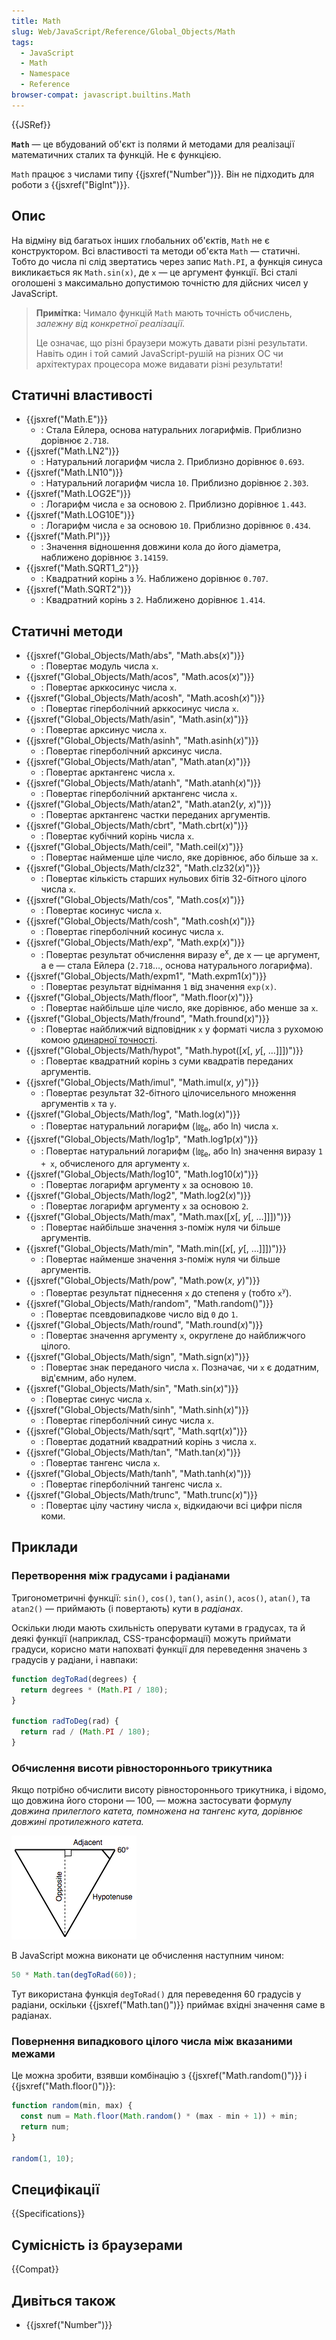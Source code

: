 ```yaml
---
title: Math
slug: Web/JavaScript/Reference/Global_Objects/Math
tags:
  - JavaScript
  - Math
  - Namespace
  - Reference
browser-compat: javascript.builtins.Math
---
```


{{JSRef}}

**`Math`** — це вбудований об'єкт із полями й методами для реалізації математичних сталих та функцій. Не є функцією.

`Math` працює з числами типу {{jsxref("Number")}}. Він не підходить для роботи з {{jsxref("BigInt")}}.

## Опис

На відміну від багатьох інших глобальних об'єктів, `Math` не є конструктором. Всі властивості та методи об'єкта `Math` — статичні. Тобто до числа пі слід звертатись через запис `Math.PI`, а функція синуса викликається як `Math.sin(x)`, де `x` — це аргумент функції. Всі сталі оголошені з максимально допустимою точністю для дійсних чисел у JavaScript.

> **Примітка:** Чимало функцій `Math` мають точність обчислень, _залежну від конкретної реалізації._
>
> Це означає, що різні браузери можуть давати різні результати. Навіть один і той самий JavaScript-рушій на різних ОС чи архітектурах процесора може видавати різні результати!

## Статичні властивості

- {{jsxref("Math.E")}}
  - : Стала Ейлера, основа натуральних логарифмів. Приблизно дорівнює `2.718`.
- {{jsxref("Math.LN2")}}
  - : Натуральний логарифм числа `2`. Приблизно дорівнює `0.693`.
- {{jsxref("Math.LN10")}}
  - : Натуральний логарифм числа `10`. Приблизно дорівнює `2.303`.
- {{jsxref("Math.LOG2E")}}
  - : Логарифм числа `e` за основою `2`. Приблизно дорівнює `1.443`.
- {{jsxref("Math.LOG10E")}}
  - : Логарифм числа `e` за основою `10`. Приблизно дорівнює `0.434`.
- {{jsxref("Math.PI")}}
  - : Значення відношення довжини кола до його діаметра, наближено дорівнює `3.14159`.
- {{jsxref("Math.SQRT1_2")}}
  - : Квадратний корінь з ½. Наближено дорівнює `0.707`.
- {{jsxref("Math.SQRT2")}}
  - : Квадратний корінь з `2`. Наближено дорівнює `1.414`.

## Статичні методи

- {{jsxref("Global_Objects/Math/abs", "Math.abs(<var>x</var>)")}}
  - : Повертає модуль числа `x`.
- {{jsxref("Global_Objects/Math/acos", "Math.acos(<var>x</var>)")}}
  - : Повертає арккосинус числа `x`.
- {{jsxref("Global_Objects/Math/acosh", "Math.acosh(<var>x</var>)")}}
  - : Повертає гіперболічний арккосинус числа `x`.
- {{jsxref("Global_Objects/Math/asin", "Math.asin(<var>x</var>)")}}
  - : Повертає арксинус числа `x`.
- {{jsxref("Global_Objects/Math/asinh", "Math.asinh(<var>x</var>)")}}
  - : Повертає гіперболічний арксинус числа.
- {{jsxref("Global_Objects/Math/atan", "Math.atan(<var>x</var>)")}}
  - : Повертає арктангенс числа `x`.
- {{jsxref("Global_Objects/Math/atanh", "Math.atanh(<var>x</var>)")}}
  - : Повертає гіперболічний арктангенс числа `x`.
- {{jsxref("Global_Objects/Math/atan2", "Math.atan2(<var>y</var>, <var>x</var>)")}}
  - : Повертає арктангенс частки переданих аргументів.
- {{jsxref("Global_Objects/Math/cbrt", "Math.cbrt(<var>x</var>)")}}
  - : Повертає кубічний корінь числа `x`.
- {{jsxref("Global_Objects/Math/ceil", "Math.ceil(<var>x</var>)")}}
  - : Повертає найменше ціле число, яке дорівнює, або більше за `x`.
- {{jsxref("Global_Objects/Math/clz32", "Math.clz32(<var>x</var>)")}}
  - : Повертає кількість старших нульових бітів 32-бітного цілого числа `x`.
- {{jsxref("Global_Objects/Math/cos", "Math.cos(<var>x</var>)")}}
  - : Повертає косинус числа `x`.
- {{jsxref("Global_Objects/Math/cosh", "Math.cosh(<var>x</var>)")}}
  - : Повертає гіперболічний косинус числа `x`.
- {{jsxref("Global_Objects/Math/exp", "Math.exp(<var>x</var>)")}}
  - : Повертає результат обчислення виразу e<sup>x</sup>, де x — це аргумент, а e — стала Ейлера (`2.718`…, основа натурального логарифма).
- {{jsxref("Global_Objects/Math/expm1", "Math.expm1(<var>x</var>)")}}
  - : Повертає результат віднімання `1` від значення `exp(x)`.
- {{jsxref("Global_Objects/Math/floor", "Math.floor(<var>x</var>)")}}
  - : Повертає найбільше ціле число, яке дорівнює, або менше за `x`.
- {{jsxref("Global_Objects/Math/fround", "Math.fround(<var>x</var>)")}}
  - : Повертає найближчий відповідник `x` у форматі числа з рухомою комою [одинарної точності](https://uk.wikipedia.org/wiki/%D0%A7%D0%B8%D1%81%D0%BB%D0%BE_%D0%BE%D0%B4%D0%B8%D0%BD%D0%B0%D1%80%D0%BD%D0%BE%D1%97_%D1%82%D0%BE%D1%87%D0%BD%D0%BE%D1%81%D1%82%D1%96 'посилання на сторінку вікіпедії про одинарну точність').
- {{jsxref("Global_Objects/Math/hypot", "Math.hypot([<var>x</var>[, <var>y</var>[, …]]])")}}
  - : Повертає квадратний корінь з суми квадратів переданих аргументів.
- {{jsxref("Global_Objects/Math/imul", "Math.imul(<var>x</var>, <var>y</var>)")}}
  - : Повертає результат 32-бітного цілочисельного множення аргументів `x` та `y`.
- {{jsxref("Global_Objects/Math/log", "Math.log(<var>x</var>)")}}
  - : Повертає натуральний логарифм (㏒<sub>e</sub>, або ln) числа `x`.
- {{jsxref("Global_Objects/Math/log1p", "Math.log1p(<var>x</var>)")}}
  - : Повертає натуральний логарифм (㏒<sub>e</sub>, або ln) значення виразу `1 + x`, обчисленого для аргументу `x`.
- {{jsxref("Global_Objects/Math/log10", "Math.log10(<var>x</var>)")}}
  - : Повертає логарифм аргументу `x` за основою `10`.
- {{jsxref("Global_Objects/Math/log2", "Math.log2(<var>x</var>)")}}
  - : Повертає логарифм аргументу `x` за основою `2`.
- {{jsxref("Global_Objects/Math/max", "Math.max([<var>x</var>[, <var>y</var>[, …]]])")}}
  - : Повертає найбільше значення з-поміж нуля чи більше аргументів.
- {{jsxref("Global_Objects/Math/min", "Math.min([<var>x</var>[, <var>y</var>[, …]]])")}}
  - : Повертає найменше значення з-поміж нуля чи більше аргументів.
- {{jsxref("Global_Objects/Math/pow", "Math.pow(<var>x</var>, <var>y</var>)")}}
  - : Повертає результат піднесення `x` до степеня `y` (тобто `x`<sup><code>y</code></sup>).
- {{jsxref("Global_Objects/Math/random", "Math.random()")}}
  - : Повертає псевдовипадкове число від `0` до `1`.
- {{jsxref("Global_Objects/Math/round", "Math.round(<var>x</var>)")}}
  - : Повертає значення аргументу `x`, округлене до найближчого цілого.
- {{jsxref("Global_Objects/Math/sign", "Math.sign(<var>x</var>)")}}
  - : Повертає знак переданого числа `x`. Позначає, чи `x` є додатним, від'ємним, або нулем.
- {{jsxref("Global_Objects/Math/sin", "Math.sin(<var>x</var>)")}}
  - : Повертає синус числа `x`.
- {{jsxref("Global_Objects/Math/sinh", "Math.sinh(<var>x</var>)")}}
  - : Повертає гіперболічний синус числа `x`.
- {{jsxref("Global_Objects/Math/sqrt", "Math.sqrt(<var>x</var>)")}}
  - : Повертає додатний квадратний корінь з числа `x`.
- {{jsxref("Global_Objects/Math/tan", "Math.tan(<var>x</var>)")}}
  - : Повертає тангенс числа `x`.
- {{jsxref("Global_Objects/Math/tanh", "Math.tanh(<var>x</var>)")}}
  - : Повертає гіперболічний тангенс числа `x`.
- {{jsxref("Global_Objects/Math/trunc", "Math.trunc(<var>x</var>)")}}
  - : Повертає цілу частину числа `x`, відкидаючи всі цифри після коми.

## Приклади

### Перетворення між градусами і радіанами

Тригонометричні функції: `sin()`, `cos()`, `tan()`, `asin()`, `acos()`, `atan()`, та `atan2()` — приймають (і повертають) кути в _радіанах_.

Оскільки люди мають схильність оперувати кутами в градусах, та й деякі функції (наприклад, CSS-трансформації) можуть приймати градуси, корисно мати напохваті функції для переведення значень з градусів у радіани, і навпаки:

```js
function degToRad(degrees) {
  return degrees * (Math.PI / 180);
}

function radToDeg(rad) {
  return rad / (Math.PI / 180);
}
```

### Обчислення висоти рівностороннього трикутника

Якщо потрібно обчислити висоту рівностороннього трикутника, і відомо, що довжина його сторони — 100, — можна застосувати формулу _довжина прилеглого катета, помножена на тангенс кута, дорівнює довжині протилежного катета._

![](trigonometry.png)

В JavaScript можна виконати це обчислення наступним чином:

```js
50 * Math.tan(degToRad(60));
```

Тут використана функція `degToRad()` для переведення 60 градусів у радіани, оскільки {{jsxref("Math.tan()")}} приймає вхідні значення саме в радіанах.

### Повернення випадкового цілого числа між вказаними межами

Це можна зробити, взявши комбінацію з {{jsxref("Math.random()")}} і {{jsxref("Math.floor()")}}:

```js
function random(min, max) {
  const num = Math.floor(Math.random() * (max - min + 1)) + min;
  return num;
}

random(1, 10);
```

## Специфікації

{{Specifications}}

## Сумісність із браузерами

{{Compat}}

## Дивіться також

- {{jsxref("Number")}}
